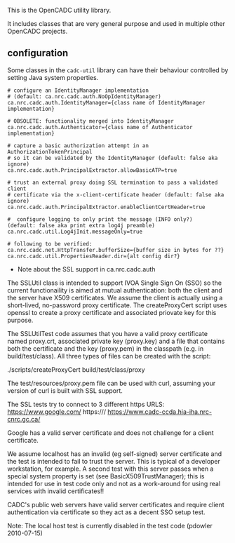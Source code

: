 This is the OpenCADC utility library. 

It includes classes that are very general purpose and used in multiple other OpenCADC
projects. 

## configuration

Some classes in the `cadc-util` library can have their behaviour controlled by
setting Java system properties.
```
# configure an IdentityManager implementation 
# (default: ca.nrc.cadc.auth.NoOpIdentityManager)
ca.nrc.cadc.auth.IdentityManager={class name of IdentityManager implementation}

# OBSOLETE: functionality merged into IdentityManager
ca.nrc.cadc.auth.Authenticator={class name of Authenticator implementation}

# capture a basic authorization attempt in an AuthorizationTokenPrincipal
# so it can be validated by the IdentityManager (default: false aka ignore)
ca.nrc.cadc.auth.PrincipalExtractor.allowBasicATP=true

# trust an external proxy doing SSL termination to pass a validated client
# certificate via the x-client-certificate header (default: false aka ignore)
ca.nrc.cadc.auth.PrincipalExtractor.enableClientCertHeader=true

#  configure logging to only print the message (INFO only?)
(default: false aka print extra log4j preamble)
ca.nrc.cadc.util.Log4jInit.messageOnly=true

# following to be verified:
ca.nrc.cadc.net.HttpTransfer.bufferSize={buffer size in bytes for ??}
ca.nrc.cadc.util.PropertiesReader.dir={alt config dir?}
```


* Note about the SSL support in ca.nrc.cadc.auth

The SSLUtil class is intended to support IVOA Single Sign On (SSO) so the
current functionaility is aimed at mutual authentication: both the client
and the server have X509 certificates. We assume the client is actually using 
a short-lived, no-password proxy certificate. The createProxyCert script uses
openssl to create a proxy certificate and associated priovate key for this 
purpose.

The SSLUtilTest code assumes that you have a valid proxy certificate named proxy.crt, 
associated private key (proxy.key) and a file that contains both the certificate and the
key (proxy.pem) in the classpath (e.g. in build/test/class). All three types of files 
can be created with the script:

./scripts/createProxyCert <your real cert> <your private key> <days> build/test/class/proxy

The test/resources/proxy.pem file can be used with curl, assuming your version of curl 
is built with SSL support.

The SSL tests try to connect to 3 different https URLS:
https://www.google.com/
https://<FQDN of localhost>/
https://www.cadc-ccda.hia-iha.nrc-cnrc.gc.ca/

Google has a valid server certificate and does not challenge for a client certificate.

We assume localhost has an invalid (eg self-signed) server certificate and the test is
intended to fail to trust the server. This is typical of a developer workstation, for
example. A second test with this server passes when a special system property is set 
(see BasicX509TrustManager); this is intended for use in test code only and not as a
work-around for using real services with invalid certificates!!

CADC's public web servers have valid server certificates and require client authentication via
certificate so they act as a decent SSO setup test.

Note: The local host test is currently disabled in the test code (pdowler 2010-07-15)


